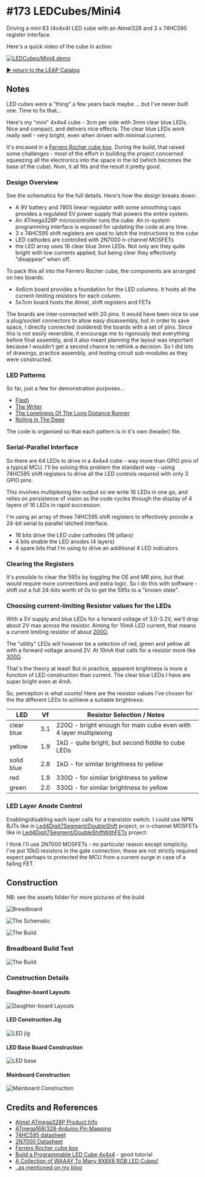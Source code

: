# #173 LEDCubes/Mini4

Driving a mini 63 (4x4x4) LED cube with an Atmel328 and 3 x 74HC595 register interface

Here's a quick video of the cube in action:

[![LEDCubes/Mini4 demo](http://img.youtube.com/vi/0xHI6uC2l4A/0.jpg)](http://www.youtube.com/watch?v=0xHI6uC2l4A)


[:arrow_forward: return to the LEAP Catalog](http://leap.tardate.com)

## Notes

LED cubes were a "thing" a few years back maybe ... but I've never built one. Time to fix that...

Here's my "mini" 4x4x4 cube - 3cm per side with 3mm clear blue LEDs. Nice and compact, and delivers nice effects.
The clear blue LEDs work really well - very bright, even when driven with minimal current.

It's encased in a [Ferrero Rocher cube box](http://www.fairprice.com.sg/webapp/wcs/stores/servlet/en/fairprice/ferrero-rocher-t18-cube-225g-13062786). During the build, that raised some challenges - most of the effort in building the project concerned squeezing all the electronics
into the space in the lid (which becomes the base of the cube).
Nvm, it all fits and the result it pretty good.

### Design Overview

See the schematics for the full details. Here's how the design breaks down:

- A 9V battery and 7805 linear regulator with some smoothing caps provides a regulated 5V power supply that powers the entire system.
- An ATmega328P microcontroller runs the cube. An in-system programming interface is exposed for updating the code at any time.
- 3 x 74HC595 shift registers are used to latch the instructions to the cube
- LED cathodes are controlled with 2N7000 n-channel MOSFETs
- the LED array uses 16 clear blue 3mm LEDs. Not only are they quite bright with low currents applied, but being clear they effectively "disappear" when off.

To pack this all into the Ferrero Rocher cube, the components are arranged on two boards:
- 4x6cm board provides a foundation for the LED columns. It hosts all the current-limiting resistors for each column.
- 5x7cm board hosts the Atmel, shift registers and FETs

The boards are inter-connected with 20 pins. It would have been nice to use a plug/socket connectors to allow easy disassembly,
but in order to save space, I directly connected (soldered) the boards with a set of pins. Since this is not easily
reversible, it encourage me to rigorously test everything before final assembly, and it also meant planning
the layout was important because I wouldn't get a second chance to rethink a decision. So I did lots of drawings,
practice assembly, and testing circuit sub-modules as they were constructed.

### LED Patterns

So far, just a few for demonstration purposes...

* [Flash](./seq_flash.h)
* [The Writer](./seq_the_writer.h)
* [The Loneliness Of The Long Distance Runner](./seq_the_loneliness_of_the_long_distance_runner.h)
* [Rolling In The Deep](./seq_rolling_in_the_deep.h)

The code is organised so that each pattern is in it's own (header) file.

### Serial-Parallel Interface

So there are 64 LEDs to drive in a 4x4x4 cube - way more than GPIO pins of a typical MCU.
I'll be solving this problem the standard way - using 74HC595 shift registers to drive all the LED controls
required with only 3 GPIO pins.

This involves multiplexing the output so we write 16 LEDs in one go, and relies on persistence of vision
as the code cycles through the display of 4 layers of 16 LEDs in rapid succession.

I'm using an array of three 74HC595 shift registers to effectively provide a 24-bit serial to parallel latched interface.
* 16 bits drive the LED cube cathodes (16 pillars)
* 4 bits enable the LED anodes (4 layers)
* 4 spare bits that I'm using to drive an additional 4 LED indicators


### Clearing the Registers

It's possible to clear the 595s by toggling the OE and MR pins, but that would require more connections and extra logic.
So I do this with software - shift out a full 24-bits worth of 0s to get the 595s to a "known state".


### Choosing current-limiting Resistor values for the LEDs

With a 5V supply and blue LEDs for a forward voltage of 3.0-3.2V, we'll drop about 2V max across the resistor.
Aiming for 10mA LED current, that means a current limiting resistor of about [200Ω](http://www.wolframalpha.com/input/?i=2V%2F10mA).

The "utility" LEDs will however be a selection of red, green and yellow all with a forward voltage around 2V.
At 10mA that calls for a resistor more like [300Ω](http://www.wolframalpha.com/input/?i=3V%2F10mA).

That's the theory at least! But in practice, apparent brightness is more a function of LED construction than current.
The clear blue LEDs I have are super bright even at 4mA.

So, perception is what counts! Here are the resistor values I've chosen for the the different LEDs
to achieve a suitable brightness:

| LED        | Vf  | Resistor Selection / Notes              |
|------------|-----|-----------------------------------------|
| clear blue | 3.1 | 220Ω - bright enough for main cube even with 4 layer multiplexing |
| yellow     | 1.9 | 1kΩ - quite bright, but second fiddle to cube LEDs |
| solid blue | 2.8 | 1kΩ - for similar brightness to yellow  |
| red        | 1.9 | 330Ω - for similar brightness to yellow |
| green      | 2.0 | 330Ω - for similar brightness to yellow |


### LED Layer Anode Control

Enabling/disabling each layer calls for a transistor switch.
I could use NPN BJTs like in [Led4Digit7Segment/DoubleShift](../../Led4Digit7Segment/DoubleShift) project,
or n-channel MOSFETs like in [Led4Digit7Segment/DoubleShiftWithFETs](../../Led4Digit7Segment/DoubleShiftWithFETs) project.

I think I'll use 2N7000 MOSFETs - no particular reason except simplicity.
I've put 10kΩ resistors in the gate connection; these are not strictly required expect perhaps to protected the MCU
from a current surge in case of a failing FET.

## Construction

NB: see the assets folder for more pictures of the build

![Breadboard](./assets/Mini4_bb.jpg?raw=true)

![The Schematic](./assets/Mini4_schematic.jpg?raw=true)

![The Build](./assets/Mini4_build.jpg?raw=true)

### Breadboard Build Test

![The Build](./assets/Mini4_bb_build.jpg?raw=true)

### Construction Details

#### Daughter-board Layouts

![Daughter-board Layouts](./assets/build_board_layouts.jpg?raw=true)

#### LED Construction Jig

![LED jig](./assets/build_led_jig.jpg?raw=true)

#### LED Base Board Construction

![LED base](./assets/build_led_base_in_place2.jpg?raw=true)

#### Mainboard Construction

![Mainboard Construction](./assets/build_mainboard_construction.jpg?raw=true)

## Credits and References
* [Atmel ATmega328P Product Info](http://www.atmel.com/devices/ATMEGA328P.aspx)
* [ATmega168/328-Arduino Pin Mapping](http://www.arduino.cc/en/Hacking/PinMapping168)
* [74HC595 datasheet](http://www.futurlec.com/74HC/74HC595.shtml)
* [2N7000 Datasheet](http://www.futurlec.com/Transistors/2N7000.shtml)
* [Ferrero Rocher cube box](http://www.fairprice.com.sg/webapp/wcs/stores/servlet/en/fairprice/ferrero-rocher-t18-cube-225g-13062786)
* [Build a Programmable LED Cube 4x4x4](http://www.jameco.com/jameco/workshop/jamecobuilds/4x4x4ledcube.html) - good tutorial
* [A Collection of WAAAY To Many 8X8X8 RGB LED Cubes!](http://www.instructables.com/id/A-Collection-of-WAAAY-To-Many-8X8X8-RGB-LED-Cubes/)
* [..as mentioned on my blog](http://blog.tardate.com/2016/02/littlearduinoprojects173-mini-64-led.html)
